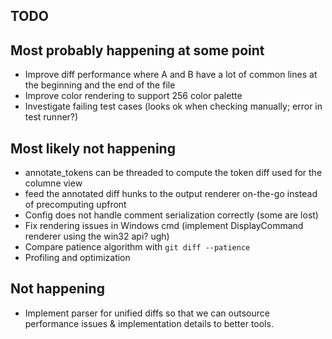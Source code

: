 TODO
----

Most probably happening at some point
-------------------------------------
* Improve diff performance where A and B have a lot of common lines at the beginning and the end of the file
* Improve color rendering to support 256 color palette
* Investigate failing test cases (looks ok when checking manually; error in test runner?)

Most likely not happening
-------------------------
* annotate_tokens can be threaded to compute the token diff used for the columne view
* feed the annotated diff hunks to the output renderer on-the-go instead of precomputing upfront
* Config does not handle comment serialization correctly (some are lost)
* Fix rendering issues in Windows cmd (implement DisplayCommand renderer using the win32 api? ugh)
* Compare patience algorithm with `git diff --patience`
* Profiling and optimization

Not happening
-------------
* Implement parser for unified diffs so that we can outsource performance issues & implementation
  details to better tools.